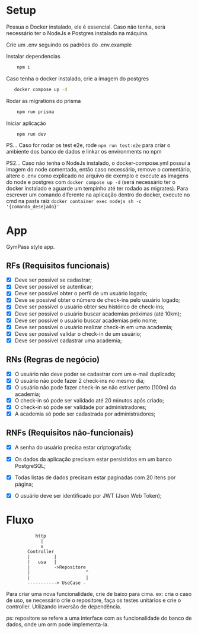 # Setup

Possua o Docker instalado, ele é essencial. Caso não tenha, será necessário ter o NodeJs e Postgres instalado na máquina. 

Crie um .env seguindo os padrões do .env.example

Instalar dependencias
``` sh
    npm i
```
Caso tenha o docker instalado, crie a imagem do postgres
``` sh
   docker compose up -d 
```

Rodar as migrations do prisma
``` sh
    npm run prisma
```

Iniciar aplicação
``` sh
    npm run dev
```

PS... Caso for rodar os test e2e, rode ```npm run test:e2e``` para criar o ambiente dos banco de dados e linkar os environments no npm

PS2... Caso não tenha o NodeJs instalado, o docker-compose.yml possui a imagem do node comentado, então caso necessário, remove o comentário, altere o .env como explicado no arquivo de exemplo e execute as imagens do node e postgres com ```docker compose up -d``` (será necessário ter o docker instalado e aguarde um tempinho até ter rodado as migrates). Para escrever um comando diferente na aplicação dentro do docker, execute no cmd na pasta raiz 
    ```docker container exec nodejs sh -c '{comando_desejado}'```

# App

GymPass style app.

## RFs (Requisitos funcionais)

- [x] Deve ser possível se cadastrar;
- [x] Deve ser possível se autenticar;
- [x] Deve ser possível obter o perfil de um usuário logado;
- [x] Deve se possível obter o número de check-ins pelo usuário logado;
- [x] Deve ser possível o usuário obter seu histórico de check-ins;
- [x] Deve ser possível o usuário buscar academias próximas (até 10km);
- [x] Deve ser possível o usuário buscar academias pelo nome;
- [x] Deve ser possível o usuário realizar check-in em uma academia;
- [x] Deve ser possível validar o check-in de um usuário;
- [x] Deve ser possível cadastrar uma academia;

## RNs (Regras de negócio)

- [x] O usuário não deve poder se cadastrar com um e-mail duplicado;
- [x] O usuário não pode fazer 2 check-ins no mesmo dia;
- [x] O usuário não pode fazer check-in se não estiver perto (100m) da academia;
- [x] O check-in só pode ser validado até 20 minutos após criado;
- [x] O check-in só pode ser validade por administradores;
- [x] A academia só pode ser cadastrada por administradores;

## RNFs (Requisitos não-funcionais)

- [x] A senha do usuário precisa estar criptografada;
- [x] Os dados da aplicação precisam estar persistidos em um banco PostgreSQL;
- [x] Todas listas de dados precisam estar paginadas com 20 itens por página;
- [x] O usuário deve ser identificado por JWT (Json Web Token);



# Fluxo
               http
                 |
                 v
            Controller
            |         |
            |   usa   |
            |         ->Repositore          
            |                     ^
            |                     |
            -----------> UseCase -

Para criar uma nova funcionalidade, crie de baixo para cima.
ex: cria o caso de uso, se necessário crie o repositore, faça os testes unitários e crie o controller. Utilizando inversão de dependência.

ps: repositore se refere a uma interface com as funcionalidade do banco de dados, onde um orm pode implementa-la.
